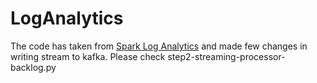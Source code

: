 # LogAnalytics
 The code has taken from [Spark Log Analytics](https://github.com/yuanzhaoYZ/spark_structured_streaming_demo) and made few changes in writing stream to kafka. Please check step2-streaming-processor-backlog.py
